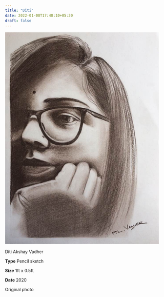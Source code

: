```yaml
---
title: "Diti"
date: 2022-01-08T17:48:10+05:30
draft: false
---
```

![Diti Sketch](images/diti-sketch-1.jpg)

Diti Akshay Vadher

**Type** Pencil sketch

**Size** 1ft x 0.5ft

**Date** 2020

Original photo